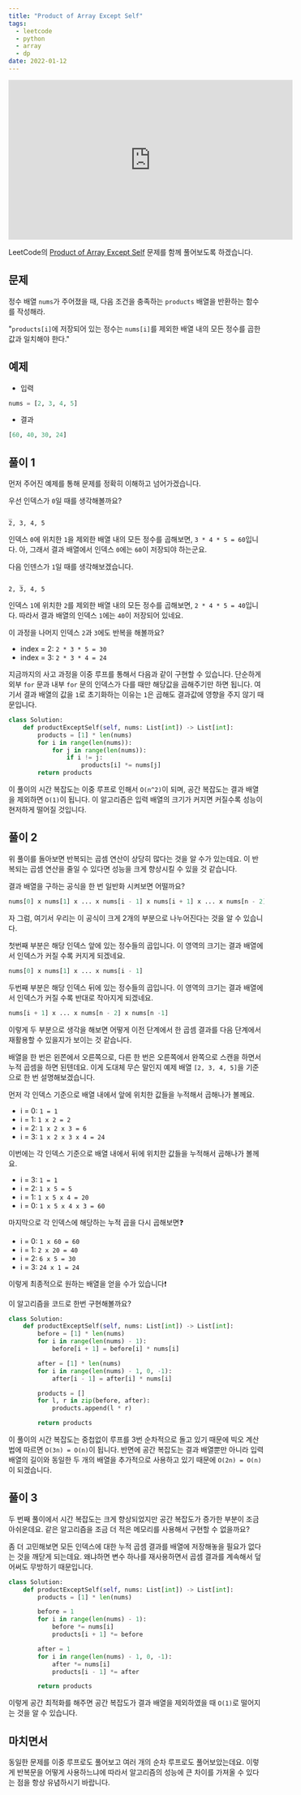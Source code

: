 ```yaml
---
title: "Product of Array Except Self"
tags:
  - leetcode
  - python
  - array
  - dp
date: 2022-01-12
---
```


<iframe width="560" height="315" src="https://www.youtube.com/embed/QFIcGyX_Ggo" title="YouTube video player" frameborder="0" allow="accelerometer; autoplay; clipboard-write; encrypted-media; gyroscope; picture-in-picture" allowfullscreen></iframe>

LeetCode의 [Product of Array Except Self](https://leetcode.com/problems/product-of-array-except-self/) 문제를 함께 풀어보도록 하겠습니다.

## 문제

정수 배열 `nums`가 주어졌을 때, 다음 조건을 충족하는 `products` 배열을 반환하는 함수를 작성해라.

"`products[i]`에 저장되어 있는 정수는 `nums[i]`를 제외한 배열 내의 모든 정수를 곱한 값과 일치해야 한다."

## 예제

- 입력

```py
nums = [2, 3, 4, 5]
```

- 결과

```py
[60, 40, 30, 24]
```

## 풀이 1

먼저 주어진 예제를 통해 문제를 정확히 이해하고 넘어가겠습니다.

우선 인덱스가 `0`일 때를 생각해볼까요?

```
_
2, 3, 4, 5
```

인덱스 `0`에 위치한 `1`을 제외한 배열 내의 모든 정수를 곱해보면, `3 * 4 * 5 = 60`입니다.
아, 그래서 결과 배열에서 인덱스 `0`에는 `60`이 저장되야 하는군요.

다음 인덴스가 `1`일 때를 생각해보겠습니다.

```
   _
2, 3, 4, 5
```

인덱스 `1`에 위치한 `2`를 제외한 배열 내의 모든 정수를 곱해보면, `2 * 4 * 5 = 40`입니다.
따라서 결과 배열의 인덱스 `1`에는 `40`이 저장되어 있네요.

이 과정을 나머지 인덱스 `2`과 `3`에도 반복을 해볼까요?

- index = 2: `2 * 3 * 5 = 30`
- index = 3: `2 * 3 * 4 = 24`

지금까지의 사고 과정을 이중 루프를 통해서 다음과 같이 구현할 수 있습니다.
단순하게 외부 `for` 문과 내부 `for` 문의 인덱스가 다를 때만 해당값을 곱해주기만 하면 됩니다.
여기서 결과 배열의 값을 `1`로 초기화하는 이유는 `1`은 곱해도 결과값에 영향을 주지 않기 때문입니다.

```py
class Solution:
    def productExceptSelf(self, nums: List[int]) -> List[int]:
        products = [1] * len(nums)
        for i in range(len(nums)):
            for j in range(len(nums)):
                if i != j:
                    products[i] *= nums[j]
        return products
```

이 풀이의 시간 복잡도는 이중 루프로 인해서 `O(n^2)`이 되며, 공간 복잡도는 결과 배열을 제외하면 `O(1)`이 됩니다.
이 알고리즘은 입력 배열의 크기가 커지면 커질수록 성능이 현저하게 떨어질 것입니다.

## 풀이 2

위 풀이를 돌아보면 반복되는 곱셈 연산이 상당히 많다는 것을 알 수가 있는데요.
이 반복되는 곱셈 연산을 줄일 수 있다면 성능을 크게 향상시킬 수 있을 것 같습니다.

결과 배열을 구하는 공식을 한 번 일반화 시켜보면 어떨까요?

```py
nums[0] x nums[1] x ... x nums[i - 1] x nums[i + 1] x ... x nums[n - 2] x nums[n -1]
```

자 그럼, 여기서 우리는 이 공식이 크게 2개의 부분으로 나누어진다는 것을 알 수 있습니다.

첫번째 부분은 해당 인덱스 앞에 있는 정수들의 곱입니다. 이 영역의 크기는 결과 배열에서 인덱스가 커질 수록 커지게 되겠네요.

```py
nums[0] x nums[1] x ... x nums[i - 1]
```

두번째 부분은 해당 인덱스 뒤에 있는 정수들의 곱입니다. 이 영역의 크기는 결과 배열에서 인덱스가 커질 수록 반대로 작아지게 되겠네요.

```py
nums[i + 1] x ... x nums[n - 2] x nums[n -1]
```

이렇게 두 부분으로 생각을 해보면 어떻게 이전 단계에서 한 곱셈 결과를 다음 단계에서 재활용할 수 있을지가 보이는 것 같습니다.

배열을 한 번은 왼쫀에서 오른쪽으로, 다른 한 번은 오른쪽에서 완쪽으로 스캔을 하면서 누적 곱셈을 하면 된텐데요.
이게 도대체 무슨 말인지 예제 배열 `[2, 3, 4, 5]`을 기준으로 한 번 설명해보겠습니다.

먼저 각 인덱스 기준으로 배열 내에서 앞에 위치한 값들을 누적해서 곱해나가 볼께요.

- i = 0: `1 = 1`
- i = 1: `1 x 2 = 2`
- i = 2: `1 x 2 x 3 = 6`
- i = 3: `1 x 2 x 3 x 4 = 24`

이번에는 각 인덱스 기준으로 배열 내에서 뒤에 위치한 값들을 누적해서 곱해나가 볼께요.

- i = 3: `1 = 1`
- i = 2: `1 x 5 = 5`
- i = 1: `1 x 5 x 4 = 20`
- i = 0: `1 x 5 x 4 x 3 = 60`

마지막으로 각 인덱스에 해당하는 누적 곱을 다시 곱해보면❓

- i = 0: `1 x 60 = 60`
- i = 1: `2 x 20 = 40`
- i = 2: `6 x 5 = 30`
- i = 3: `24 x 1 = 24`

이렇게 최종적으로 원하는 배열을 얻을 수가 있습니다❗

이 알고리즘을 코드로 한번 구현해볼까요?

```py
class Solution:
    def productExceptSelf(self, nums: List[int]) -> List[int]:
        before = [1] * len(nums)
        for i in range(len(nums) - 1):
            before[i + 1] = before[i] * nums[i]

        after = [1] * len(nums)
        for i in range(len(nums) - 1, 0, -1):
            after[i - 1] = after[i] * nums[i]

        products = []
        for l, r in zip(before, after):
            products.append(l * r)

        return products
```

이 풀이의 시간 복잡도는 중첩없이 루프를 3번 순차적으로 돌고 있기 때문에 빅오 계산법에 따르면 `O(3n) = O(n)`이 됩니다.
반면에 공간 복잡도는 결과 배열뿐만 아니라 입력 배열의 길이와 동일한 두 개의 배열을 추가적으로 사용하고 있기 때문에 `O(2n) = O(n)`이 되겠습니다.

## 풀이 3

두 번째 풀이에서 시간 복잡도는 크게 향상되었지만 공간 복잡도가 증가한 부분이 조금 아쉬운데요.
같은 알고리즘을 조금 더 적은 메모리를 사용해서 구현할 수 없을까요?

좀 더 고민해보면 모든 인덱스에 대한 누적 곱셈 결과를 배열에 저장해놓을 필요가 없다는 것을 깨닫게 되는데요.
왜냐하면 변수 하나를 재사용하면서 곱셈 결과를 계속해서 덮어써도 무방하기 때문입니다.

```py
class Solution:
    def productExceptSelf(self, nums: List[int]) -> List[int]:
        products = [1] * len(nums)

        before = 1
        for i in range(len(nums) - 1):
            before *= nums[i]
            products[i + 1] *= before

        after = 1
        for i in range(len(nums) - 1, 0, -1):
            after *= nums[i]
            products[i - 1] *= after

        return products
```

이렇게 공간 최적화를 해주면 공간 복잡도가 결과 배열을 제외하였을 때 `O(1)`로 떨어지는 것을 알 수 있습니다.

## 마치면서

동일한 문제를 이중 루프로도 풀어보고 여러 개의 순차 루프로도 풀어보았는데요.
이렇게 반복문을 어떻게 사용하느냐에 따라서 알고리즘의 성능에 큰 차이를 가져올 수 있다는 점을 항상 유념하시기 바랍니다.
